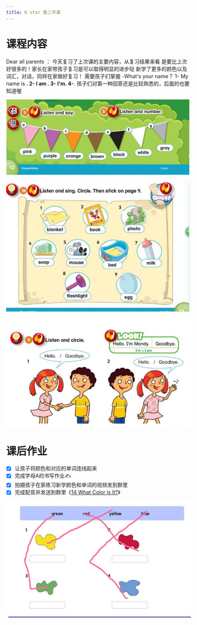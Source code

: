 ```yaml
---
title: K star 第二节课
---
```


# 课程内容

Dear all parents ：
    今天复习了上次课的主要内容，从复习结果来看 是要比上次好很多的！家长在家带孩子复习是可以取得明显的进步哒
  新学了更多的颜色以及词汇，对话，同样在家做好复习！
需要孩子们掌握
-What's your name？
1- My name is ____.
2- I am ____.
3- I'm____.
4-____.
孩子们对第一种回答还是比较熟悉的，后面的也要知道喔

![](2020-08-03-amy/01.jpg)

![](2020-08-03-amy/02.jpg)

![](2020-08-03-amy/03.jpg)

# 课后作业

* [x] 让孩子将颜色和对应的单词连线起来
* [x]  完成字母A的书写作业✍️ 
* [x] 拍摄孩子在家练习新学颜色和单词的视频发到群里
* [x] 完成配音并发送到群里《[14 What Color is It?](https://open.weixin.qq.com/connect/oauth2/authorize?appid=wx2a1c1b5d965c76d6&redirect_uri=https%3A%2F%2Fchildren2.qupeiyin.com%2Findex.php%3Fm%3Dhome%26c%3DActivity%26a%3Dchildshare_video%26course%3DMDAwMDAwMDAwMLCtyGOBsciX%26uid%3DMDAwMDAwMDAwMLCHrqyCe76Ur6eacg&response_type=code&scope=snsapi_base&state=37f20d1b587de38d8cdd989f772245e2#wechat_redirect)》

![](2020-08-03-amy/04.jpg)